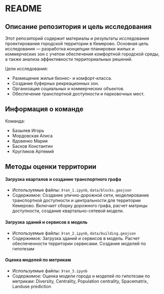 # README

## Описание репозитория и цель исследования

Этот репозиторий содержит материалы и результаты исследования проектирования городской территории в Кемерово. Основная цель исследования — разработка концепции планировки жилых и коммерческих зон с учетом обеспечения комфортной городской среды, а также анализа эффективности территориальных решений.

Цели исследования:
- Размещение жилья бизнес- и комфорт-класса.
- Создание буферных рекреационных зон.
- Организация социальных и коммерческих объектов.
- Обеспечение транспортной доступности и парковочных мест.

## Информация о команде

Команда:
- Базылев Игорь
- Мордовская Алиса
- Вдовенко Мария
- Басков Константин
- Кругликов Артемий

## Методы оценки территории

#### Загрузка кварталов и создание транспортного графа
- Используемые файлы: `Этап_1.ipynb`, `data/blocks.geojson`
- Содержимое: Создание улично-дорожной сети, моделирование транспортной доступности и центральности для территории Кемерово. Включает сборку дорожного графа, расчет матрицы доступности, создание квартально-сетевой модели.

#### Загрузка зданий и сервисов в модель
- Используемые файлы: `Этап_2.ipynb`, `data/building.geojson`
- Содержимое: Загрузка зданий и сервисов в модель. Расчет обеспеченности территории сервисами. Создание моделей по гипотезам

#### Оценка моделей по метрикам
- Используемые файлы: `Этап_3.ipynb`
- Содержимое: Оценка модели города и моделей по гипотезам по метрикам: Diversity, Centrality, Population centrality, Spacematrix, Landuse prediction

